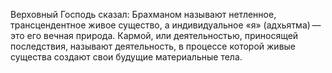 Верховный Господь сказал: Брахманом называют нетленное, трансцендентное живое существо, а индивидуальное «я» (адхьятма) — это его вечная природа. Кармой, или деятельностью, приносящей последствия, называют деятельность, в процессе которой живые существа создают свои будущие материальные тела.